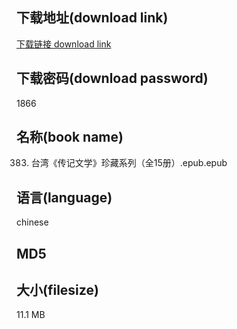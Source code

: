 ## 下载地址(download link)
[下载链接 download link](https://voluble-croquembouche-d321dc.netlify.app/?s=0383.+%E5%8F%B0%E6%B9%BE%E3%80%8A%E4%BC%A0%E8%AE%B0%E6%96%87%E5%AD%A6%E3%80%8B%E7%8F%8D%E8%97%8F%E7%B3%BB%E5%88%97%EF%BC%88%E5%85%A815%E5%86%8C%EF%BC%89.epub)

## 下载密码(download password)
1866

## 名称(book name)
0383. 台湾《传记文学》珍藏系列（全15册）.epub.epub

## 语言(language)
chinese

## MD5


## 大小(filesize)
11.1 MB
